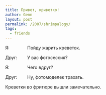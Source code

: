 ```yaml
---
title: Привет, криветко!
author: Genn
layout: post
permalink: /2007/shrimpalogy/
tags:
  - friends
---
```

<div style="width: 70px; float: left;">
  Я:
</div>

Пойду жарить креветок.

<div style="width: 70px; float: left;">
  Друг:
</div>

У вас фотосессия?

<div style="width: 70px; float: left;">
  Я:
</div>

Чего вдруг?

<div style="width: 70px; float: left;">
  Друг:
</div>

Ну, фотомоделек трахать.

Креветки во фритюре вышли замечательно.